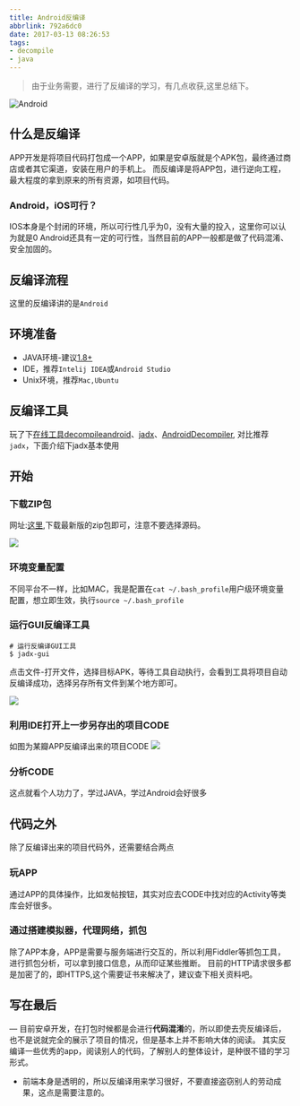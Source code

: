 ```yaml
---
title: Android反编译
abbrlink: 792a6dc0
date: 2017-03-13 08:26:53
tags:
- decompile
- java
---
```

> 由于业务需要，进行了反编译的学习，有几点收获,这里总结下。

![Android](//static.1991421.cn/blog/2018-01-05-055903.jpg)

## 什么是反编译
APP开发是将项目代码打包成一个APP，如果是安卓版就是个APK包，最终通过商店或者其它渠道，安装在用户的手机上。
而反编译是将APP包，进行逆向工程，最大程度的拿到原来的所有资源，如项目代码。

### Android，iOS可行？
IOS本身是个封闭的环境，所以可行性几乎为0，没有大量的投入，这里你可以认为就是0
Android还具有一定的可行性，当然目前的APP一般都是做了代码混淆、安全加固的。

## 反编译流程

这里的反编译讲的是`Android`

## 环境准备

+ JAVA环境-建议[1.8+](http://www.oracle.com/technetwork/java/javase/downloads/jdk8-downloads-2133151.html)
+ IDE，推荐`Intelij IDEA`或`Android Studio`
+ Unix环境，推荐`Mac,Ubuntu`

## 反编译工具

玩了下[在线工具decompileandroid](www.decompileandroid.com)、[jadx](https://github.com/skylot/jadx)、[AndroidDecompiler](https://github.com/dirkvranckaert/AndroidDecompiler),
对比推荐`jadx`，下面介绍下jadx基本使用
 
## 开始

### 下载ZIP包

网址:[这里](https://github.com/skylot/jadx/releases),下载最新版的zip包即可，注意不要选择源码。

![](//static.1991421.cn/blog/2018-01-04-145125.png)

### 环境变量配置

不同平台不一样，比如MAC，我是配置在`cat ~/.bash_profile`用户级环境变量配置，想立即生效，执行`source ~/.bash_profile`

### 运行GUI反编译工具

```
# 运行反编译GUI工具
$ jadx-gui

```
点击文件-打开文件，选择目标APK，等待工具自动执行，会看到工具将项目自动反编译成功，选择另存所有文件到某个地方即可。

![](//static.1991421.cn/blog/2018-01-04-145724.png)


### 利用IDE打开上一步另存出的项目CODE

如图为某瓣APP反编译出来的项目CODE
![](//static.1991421.cn/blog/2018-01-04-145604.png)

### 分析CODE

这点就看个人功力了，学过JAVA，学过Android会好很多

## 代码之外
除了反编译出来的项目代码外，还需要结合两点

### 玩APP
通过APP的具体操作，比如发帖按钮，其实对应去CODE中找对应的Activity等类库会好很多。

### 通过搭建模拟器，代理网络，抓包

除了APP本身，APP是需要与服务端进行交互的，所以利用Fiddler等抓包工具，进行抓包分析，可以拿到接口信息，从而印证某些推断。
目前的HTTP请求很多都是加密了的，即HTTPS,这个需要证书来解决了，建议查下相关资料吧。 


## 写在最后

— 目前安卓开发，在打包时候都是会进行**代码混淆**的，所以即使去壳反编译后，也不是说就完全的展示了项目的情况，但是基本上并不影响大体的阅读。
其实反编译一些优秀的app，阅读别人的代码，了解别人的整体设计，是种很不错的学习形式。

- 前端本身是透明的，所以反编译用来学习很好，不要直接盗窃别人的劳动成果，这点是需要注意的。

